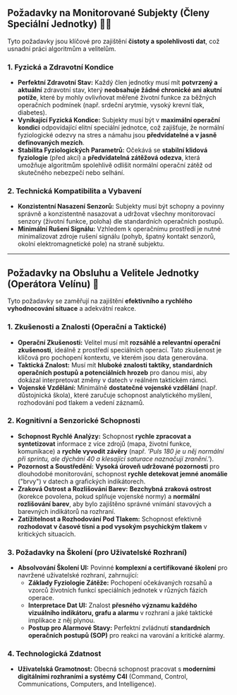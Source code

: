 ## Požadavky na Monitorované Subjekty (Členy Speciální Jednotky) 🧑‍🔬

Tyto požadavky jsou klíčové pro zajištění **čistoty a spolehlivosti dat**, což usnadní práci algoritmům a velitelům.

### 1. Fyzická a Zdravotní Kondice
* **Perfektní Zdravotní Stav:** Každý člen jednotky musí mít **potvrzený a aktuální** zdravotní stav, který **neobsahuje žádné chronické ani akutní potíže**, které by mohly ovlivňovat měřené životní funkce za běžných operačních podmínek (např. srdeční arytmie, vysoký krevní tlak, diabetes).
* **Vynikající Fyzická Kondice:** Subjekty musí být v **maximální operační kondici** odpovídající elitní speciální jednotce, což zajišťuje, že normální fyziologické odezvy na stres a námahu jsou **předvídatelné a v jasně definovaných mezích**.
* **Stabilita Fyziologických Parametrů:** Očekává se **stabilní klidová fyziologie** (před akcí) a **předvídatelná zátěžová odezva**, která umožňuje algoritmům spolehlivě odlišit normální operační zátěž od skutečného nebezpečí nebo selhání.

### 2. Technická Kompatibilita a Vybavení
* **Konzistentní Nasazení Senzorů:** Subjekty musí být schopny a povinny správně a konzistentně nasazovat a udržovat všechny monitorovací senzory (životní funkce, poloha) dle standardních operačních postupů.
* **Minimální Rušení Signálu:** Vzhledem k operačnímu prostředí je nutné minimalizovat zdroje rušení signálu (pohyb, špatný kontakt senzorů, okolní elektromagnetické pole) na straně subjektu.

***

## Požadavky na Obsluhu a Velitele Jednotky (Operátora Velínu) 🧠

Tyto požadavky se zaměřují na zajištění **efektivního a rychlého vyhodnocování situace** a adekvátní reakce.

### 1. Zkušenosti a Znalosti (Operační a Taktické)
* **Operační Zkušenosti:** Velitel musí mít **rozsáhlé a relevantní operační zkušenosti**, ideálně z prostředí speciálních operací. Tato zkušenost je klíčová pro pochopení kontextu, ve kterém jsou data generována.
* **Taktická Znalost:** Musí mít **hluboké znalosti taktiky, standardních operačních postupů a potenciálních hrozeb** pro danou misi, aby dokázal interpretovat změny v datech v reálném taktickém rámci.
* **Vojenské Vzdělání:** Minimálně **dostatečné vojenské vzdělání** (např. důstojnická škola), které zaručuje schopnost analytického myšlení, rozhodování pod tlakem a vedení záznamů.

### 2. Kognitivní a Senzorické Schopnosti
* **Schopnost Rychlé Analýzy:** Schopnost **rychle zpracovat a syntetizovat** informace z více zdrojů (mapa, životní funkce, komunikace) a **rychle vyvodit závěry** (např. *'Puls 180 je u něj normální při sprintu, ale dýchání 40 a klesající saturace naznačují zranění.'*).
* **Pozornost a Soustředění:** **Vysoká úroveň udržované pozornosti** pro dlouhodobé monitorování, schopnost **rychle detekovat jemné anomálie** ("brvy") v datech a grafických indikátorech.
* **Zraková Ostrost a Rozlišování Barev:** **Bezchybná zraková ostrost** (korekce povolena, pokud splňuje vojenské normy) a **normální rozlišování barev**, aby bylo zajištěno správné vnímání stavových a barevných indikátorů na rozhraní.
* **Zatížitelnost a Rozhodování Pod Tlakem:** Schopnost efektivně **rozhodovat v časové tísni a pod vysokým psychickým tlakem** v kritických situacích.

### 3. Požadavky na Školení (pro Uživatelské Rozhraní)
* **Absolvování Školení UI:** Povinné **komplexní a certifikované školení** pro navržené uživatelské rozhraní, zahrnující:
    * **Základy Fyziologie Zátěže:** Pochopení očekávaných rozsahů a vzorců životních funkcí speciálních jednotek v různých fázích operace.
    * **Interpretace Dat UI:** Znalost **přesného významu každého vizuálního indikátoru, grafu a alarmu** v rozhraní a jaké taktické implikace z něj plynou.
    * **Postup pro Alarmové Stavy:** Perfektní zvládnutí **standardních operačních postupů (SOP)** pro reakci na varování a kritické alarmy.

### 4. Technologická Zdatnost
* **Uživatelská Gramotnost:** Obecná schopnost pracovat s **moderními digitálními rozhraními a systémy C4I** (Command, Control, Communications, Computers, and Intelligence).